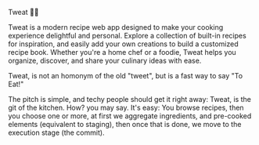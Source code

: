Tweat 🍴✨
	
Tweat is a modern recipe web app designed to make your cooking experience delightful and personal. Explore a collection of built-in recipes for inspiration, and easily add your own creations to build a customized recipe book. Whether you're a home chef or a foodie, Tweat helps you organize, discover, and share your culinary ideas with ease.

 Tweat, is not an homonym of the old "tweet", but is a fast way to say "To Eat!" 

The pitch is simple, and techy people should get it right away: Tweat, is the git of the kitchen. How? you may say. It's easy: You browse recipes, then you choose one or more, at first we aggregate ingredients, and pre-cooked elements (equivalent to staging), then once that is done, we move to the execution stage (the commit). 
